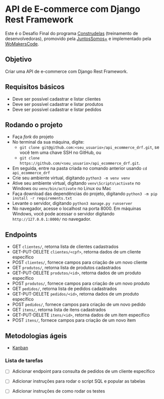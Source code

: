 # API de E-commerce com Django Rest Framework

Este é o Desafio Final do programa [Construdelas](https://womakerscode.org/construdelas) (treinamento de desenvolvedoras), promovido pela [JuntosSomos+](https://www.juntossomosmais.com.br/) e implementado pela [WoMakersCode](https://womakerscode.org/).

## Objetivo
Criar uma API de e-commerce com Django Rest Framework.

## Requisitos básicos
- Deve ser possível cadastrar e listar clientes
- Deve ser possível cadastrar e listar produtos
- Deve ser possível cadastrar e listar pedidos

## Rodando o projeto
- Faça *fork* do projeto
- No terminal da sua máquina, digite:
    - `git clone git@github.com:<seu_usuario>/api_ecommerce_drf.git`, se você tem uma chave SSH no GitHub, ou
    - `git clone https://github.com/<seu_usuario>/api_ecommerce_drf.git`.
- Em seguida, entre na pasta criada no comando anterior usando `cd api_ecommerce_drf`
- Crie seu ambiente virtual, digitando `python3 -m venv venv`
- Ative seu ambiente virtual, digitando `venv\Scripts\activate` no Windows ou `venv/bin/activate` no Linux ou Mac
- Faça download das dependências do projeto, digitando `python3 -m pip install -r requirements.txt`
- Levante o servidor, digitando `python3 manage.py runserver`
- No navegador, acesse o localhost na porta 8000. Em máquinas Windows, você pode acessar o servidor digitando `http://127.0.0.1:8000/` no navegador. 

## Endpoints
- GET `clientes/`, retorna lista de clientes cadastrados
- GET-PUT-DELETE `clientes/<cpf>`, retorna dados de um cliente específico
- POST `clientes/`, fornece campos para criação de um novo cliente
- GET `produtos/`, retorna lista de produtos cadastrados
- GET-PUT-DELETE `produtos/<id>`, retorna dados de um produto específico
- POST `produtos/`, fornece campos para criação de um novo produto
- GET `pedidos/`, retorna lista de pedidos cadastrados
- GET-PUT-DELETE `pedidos/<id>`, retorna dados de um produto específico
- POST `pedidos/`, fornece campos para criação de um novo pedido
- GET `itens/`, retorna lista de itens cadastrados
- GET-PUT-DELETE `itens/<id>`, retorna dados de um item específico
- POST `itens/`, fornece campos para criação de um novo item

## Metodologias ágeis
- [Kanban](https://trello.com/b/EN2fH1QY/time-carmen-portinho)

### Lista de tarefas
- [ ] Adicionar endpoint para consulta de pedidos de um cliente específico
- [ ] Adicionar instruções para rodar o script SQL e popular as tabelas
- [ ] Adicionar instruções de como rodar os testes

